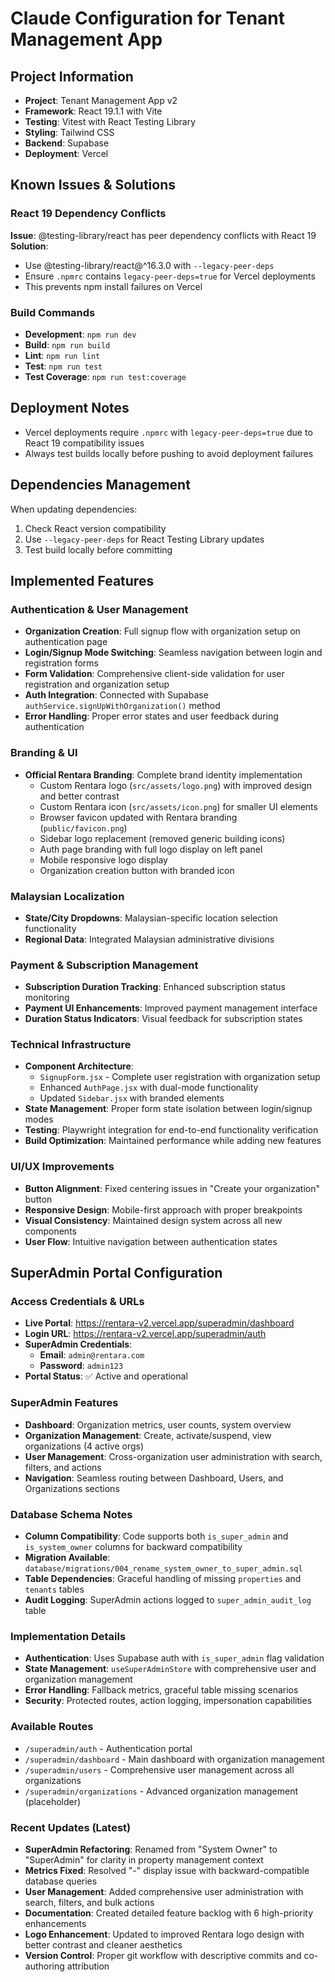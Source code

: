 # Claude Configuration for Tenant Management App

## Project Information
- **Project**: Tenant Management App v2
- **Framework**: React 19.1.1 with Vite
- **Testing**: Vitest with React Testing Library
- **Styling**: Tailwind CSS
- **Backend**: Supabase
- **Deployment**: Vercel

## Known Issues & Solutions

### React 19 Dependency Conflicts
**Issue**: @testing-library/react has peer dependency conflicts with React 19
**Solution**: 
- Use @testing-library/react@^16.3.0 with `--legacy-peer-deps`
- Ensure `.npmrc` contains `legacy-peer-deps=true` for Vercel deployments
- This prevents npm install failures on Vercel

### Build Commands
- **Development**: `npm run dev`
- **Build**: `npm run build` 
- **Lint**: `npm run lint`
- **Test**: `npm run test`
- **Test Coverage**: `npm run test:coverage`

## Deployment Notes
- Vercel deployments require `.npmrc` with `legacy-peer-deps=true` due to React 19 compatibility issues
- Always test builds locally before pushing to avoid deployment failures

## Dependencies Management
When updating dependencies:
1. Check React version compatibility
2. Use `--legacy-peer-deps` for React Testing Library updates
3. Test build locally before committing

## Implemented Features

### Authentication & User Management
- **Organization Creation**: Full signup flow with organization setup on authentication page
- **Login/Signup Mode Switching**: Seamless navigation between login and registration forms
- **Form Validation**: Comprehensive client-side validation for user registration and organization setup
- **Auth Integration**: Connected with Supabase `authService.signUpWithOrganization()` method
- **Error Handling**: Proper error states and user feedback during authentication

### Branding & UI
- **Official Rentara Branding**: Complete brand identity implementation
  - Custom Rentara logo (`src/assets/logo.png`) with improved design and better contrast
  - Custom Rentara icon (`src/assets/icon.png`) for smaller UI elements
  - Browser favicon updated with Rentara branding (`public/favicon.png`)
  - Sidebar logo replacement (removed generic building icons)
  - Auth page branding with full logo display on left panel
  - Mobile responsive logo display
  - Organization creation button with branded icon

### Malaysian Localization
- **State/City Dropdowns**: Malaysian-specific location selection functionality
- **Regional Data**: Integrated Malaysian administrative divisions

### Payment & Subscription Management  
- **Subscription Duration Tracking**: Enhanced subscription status monitoring
- **Payment UI Enhancements**: Improved payment management interface
- **Duration Status Indicators**: Visual feedback for subscription states

### Technical Infrastructure
- **Component Architecture**: 
  - `SignupForm.jsx` - Complete user registration with organization setup
  - Enhanced `AuthPage.jsx` with dual-mode functionality
  - Updated `Sidebar.jsx` with branded elements
- **State Management**: Proper form state isolation between login/signup modes
- **Testing**: Playwright integration for end-to-end functionality verification
- **Build Optimization**: Maintained performance while adding new features

### UI/UX Improvements
- **Button Alignment**: Fixed centering issues in "Create your organization" button
- **Responsive Design**: Mobile-first approach with proper breakpoints
- **Visual Consistency**: Maintained design system across all new components
- **User Flow**: Intuitive navigation between authentication states

## SuperAdmin Portal Configuration

### Access Credentials & URLs
- **Live Portal**: https://rentara-v2.vercel.app/superadmin/dashboard
- **Login URL**: https://rentara-v2.vercel.app/superadmin/auth
- **SuperAdmin Credentials**: 
  - **Email**: `admin@rentara.com`
  - **Password**: `admin123`
- **Portal Status**: ✅ Active and operational

### SuperAdmin Features
- **Dashboard**: Organization metrics, user counts, system overview
- **Organization Management**: Create, activate/suspend, view organizations (4 active orgs)
- **User Management**: Cross-organization user administration with search, filters, and actions
- **Navigation**: Seamless routing between Dashboard, Users, and Organizations sections

### Database Schema Notes
- **Column Compatibility**: Code supports both `is_super_admin` and `is_system_owner` columns for backward compatibility
- **Migration Available**: `database/migrations/004_rename_system_owner_to_super_admin.sql`
- **Table Dependencies**: Graceful handling of missing `properties` and `tenants` tables
- **Audit Logging**: SuperAdmin actions logged to `super_admin_audit_log` table

### Implementation Details
- **Authentication**: Uses Supabase auth with `is_super_admin` flag validation
- **State Management**: `useSuperAdminStore` with comprehensive user and organization management
- **Error Handling**: Fallback metrics, graceful table missing scenarios
- **Security**: Protected routes, action logging, impersonation capabilities

### Available Routes
- `/superadmin/auth` - Authentication portal
- `/superadmin/dashboard` - Main dashboard with organization management
- `/superadmin/users` - Comprehensive user management across all organizations
- `/superadmin/organizations` - Advanced organization management (placeholder)

### Recent Updates (Latest)
- **SuperAdmin Refactoring**: Renamed from "System Owner" to "SuperAdmin" for clarity in property management context
- **Metrics Fixed**: Resolved "-" display issue with backward-compatible database queries
- **User Management**: Added comprehensive user administration with search, filters, and bulk actions
- **Documentation**: Created detailed feature backlog with 6 high-priority enhancements
- **Logo Enhancement**: Updated to improved Rentara logo design with better contrast and cleaner aesthetics
- **Version Control**: Proper git workflow with descriptive commits and co-authoring attribution